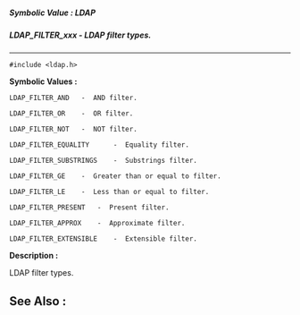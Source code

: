 ##### Symbolic Value : LDAP
##### LDAP_FILTER_xxx - LDAP filter types.
---
```
#include <ldap.h>
```

**Symbolic Values :**

	LDAP_FILTER_AND	  -  AND filter.

	LDAP_FILTER_OR	  -  OR filter.

	LDAP_FILTER_NOT	  -  NOT filter.

	LDAP_FILTER_EQUALITY	  -  Equality filter.

	LDAP_FILTER_SUBSTRINGS	  -  Substrings filter.

	LDAP_FILTER_GE	  -  Greater than or equal to filter.

	LDAP_FILTER_LE	  -  Less than or equal to filter.

	LDAP_FILTER_PRESENT	  -  Present filter.

	LDAP_FILTER_APPROX	  -  Approximate filter.

	LDAP_FILTER_EXTENSIBLE	  -  Extensible filter.


**Description :**

LDAP filter types.


**See Also :**
---
